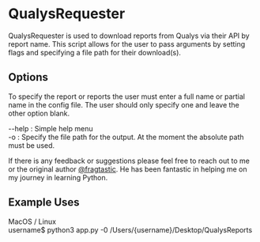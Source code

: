 # QualysRequester

QualysRequester is used to download reports from Qualys via their API by report name. This script allows for the user to pass arguments by setting flags and specifying a file path for their download(s). 

## Options

To specify the report or reports the user must enter a full name or partial name in the config file. The user should only specify one and leave the other option blank. 

--help : Simple help menu <br/>
-o : Specify the file path for the output. At the moment the absolute path must be used. 

If there is any feedback or suggestions please feel free to reach out to me or the original author [@fragtastic]( https://github.com/fragtastic ). He has been fantastic in helping me on my journey in learning Python. 

## Example Uses

MacOS / Linux<br/>
username$ python3 app.py -0 /Users/{username}/Desktop/QualysReports
